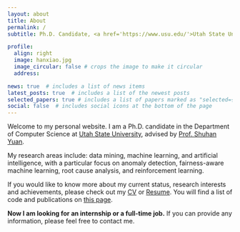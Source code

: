```yaml
---
layout: about
title: About
permalink: /
subtitle: Ph.D. Candidate, <a href='https://www.usu.edu/'>Utah State University</a>. 

profile:
  align: right
  image: hanxiao.jpg
  image_circular: false # crops the image to make it circular
  address: 

news: true  # includes a list of news items
latest_posts: true  # includes a list of the newest posts
selected_papers: true # includes a list of papers marked as "selected={true}"
social: false  # includes social icons at the bottom of the page
---
```


Welcome to my personal website. I am a Ph.D. candidate in the Department of Computer Science at [Utah State University](https://www.usu.edu/cs/), advised by [Prof. Shuhan Yuan](https://yuan.shuhan.org/).

My research areas include: data mining, machine learning, and artificial intelligence, with a particular focus on anomaly detection, fairness-aware machine learning, root cause analysis, and reinforcement learning.

If you would like to know more about my current status, research interests and achievements, please check out my [CV](https://github.com/hanxiao0607/Resume/blob/master/CV.pdf) or [Resume](https://github.com/hanxiao0607/Resume/blob/master/Resume.pdf). You will find a list of code and publications on [this page](https://hanxiao0607.github.io/publications/).

**Now I am looking for an internship or a full-time job.** If you can provide any information, please feel free to contact me.